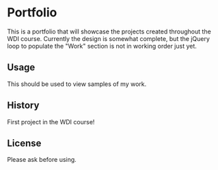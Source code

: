 # Portfolio
This is a portfolio that will showcase the projects created throughout the WDI course.  Currently the design is somewhat complete, but the jQuery loop to populate the "Work" section is not in working order just yet.

## Usage
This should be used to view samples of my work.

## History
First project in the WDI course!

## License
Please ask before using.
